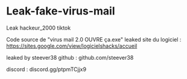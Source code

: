 # Leak-fake-virus-mail
Leak hackeur_2000 tiktok

Code source de "virus mail 2.0 OUVRE ça.exe" leaked
site du logiciel : https://sites.google.com/view/logicielshacks/accueil

leaked by steever38
github : github.com/steever38

discord : discord.gg/ptpmTCjjx9

